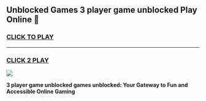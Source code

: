 
## Unblocked Games 3 player game unblocked Play Online 👋
<h3>
<a href="https://news.freeplayer.one?title=3_player_game_unblocked&ref=17F">CLICK TO PLAY</a></h3>
<hr>

<h3>
<a href="https://news.freeplayer.one?title=3_player_game_unblocked&ref=17F">CLICK 2 PLAY</a>
  
</h3>

<a href="https://news.freeplayer.one?title=3_player_game_unblocked&ref=17F/"><img src="https://clearcache.store/games.png"></a>


**3 player game unblocked games unblocked: Your Gateway to Fun and Accessible Online Gaming**
